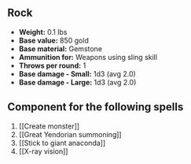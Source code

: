 ## Rock
- **Weight:** 0.1 lbs
- **Base value:** 850 gold
- **Base material:** Gemstone
- **Ammunition for:** Weapons using sling skill
- **Throws per round:** 1
- **Base damage - Small:** 1d3 (avg 2.0)
- **Base damage - Large:** 1d3 (avg 2.0)
## Component for the following spells
1. [[Create monster]]
2. [[Great Yendorian summoning]]
3. [[Stick to giant anaconda]]
4. [[X-ray vision]]
